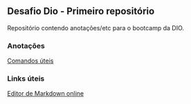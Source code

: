 ## Desafio Dio - Primeiro repositório
Repositório contendo anotações/etc para o bootcamp da DIO.

### Anotações
[Comandos úteis](https://github.com/Delphox/dio-desafio-primeiro-repositorio/blob/main/anotacoes/comandos_uteis.md)

### Links úteis
[Editor de Markdown online](https://stackedit.io/app)